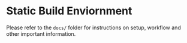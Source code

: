 # Static Build Enviornment

Please refer to the `docs/` folder for instructions on setup, workflow and other important information.

